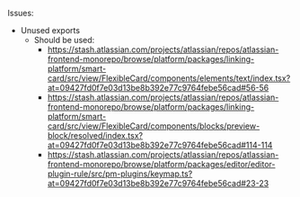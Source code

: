 Issues:

- Unused exports
  - Should be used:
    - https://stash.atlassian.com/projects/atlassian/repos/atlassian-frontend-monorepo/browse/platform/packages/linking-platform/smart-card/src/view/FlexibleCard/components/elements/text/index.tsx?at=09427fd0f7e03d13be8b392e77c9764febe56cad#56-56
    - https://stash.atlassian.com/projects/atlassian/repos/atlassian-frontend-monorepo/browse/platform/packages/linking-platform/smart-card/src/view/FlexibleCard/components/blocks/preview-block/resolved/index.tsx?at=09427fd0f7e03d13be8b392e77c9764febe56cad#114-114
    - https://stash.atlassian.com/projects/atlassian/repos/atlassian-frontend-monorepo/browse/platform/packages/editor/editor-plugin-rule/src/pm-plugins/keymap.ts?at=09427fd0f7e03d13be8b392e77c9764febe56cad#23-23
